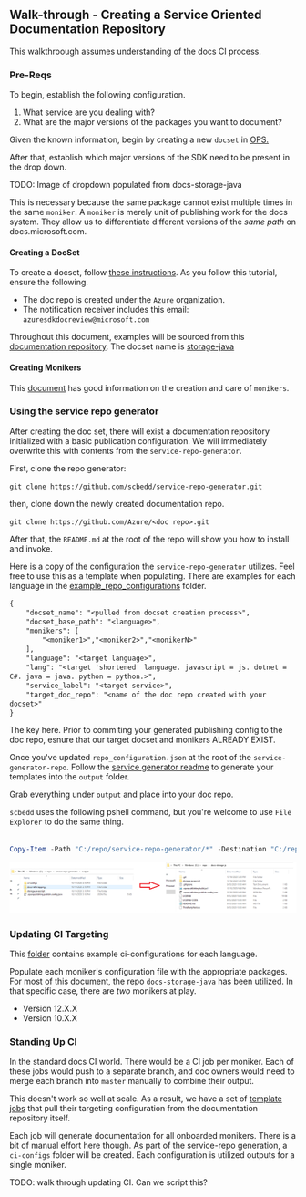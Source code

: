 ## Walk-through - Creating a Service Oriented Documentation Repository

This walkthroough assumes understanding of the docs CI process. 

### Pre-Reqs
To begin, establish the following configuration.

1. What service are you dealing with?
2. What are the major versions of the packages you want to document?

Given the known information, begin by creating a new `docset` in [OPS.](ops.microsoft.com)

After that, establish which major versions of the SDK need to be present in the drop down.

TODO: Image of dropdown populated from docs-storage-java

This is necessary because the same package cannot exist multiple times in the same `moniker`. A `moniker` is merely unit of publishing work for the docs system. They allow us to differentiate different versions of the _same path_ on docs.microsoft.com.

#### Creating a DocSet

To create a docset, follow [these instructions](https://review.docs.microsoft.com/en-us/help/onboard/setup?branch=master). As you follow this tutorial, ensure the following.

 - The doc repo is created under the `Azure` organization.
 - The notification receiver includes this email: `azuresdkdocreview@microsoft.com`

Throughout this document, examples will be sourced from this [documentation repository](https://github.com/azure/docs-storage-java). The docset name is [storage-java](https://github.com/Azure/docs-storage-java/blob/cab37c290bac2b1422810e6ede0d8bb1a9ce4d9e/.openpublishing.publish.config.json#L4)

#### Creating Monikers

This [document](https://review.docs.microsoft.com/en-us/help/onboard/admin/reference/concepts/monikers?branch=master#creating-monikers) has good information on the creation and care of `monikers`.



### Using the service repo generator

After creating the doc set, there will exist a documentation repository initialized with a basic publication configuration. We will immediately overwrite this with contents from the `service-repo-generator`. 

First, clone the repo generator:

`git clone https://github.com/scbedd/service-repo-generator.git`

then, clone down the newly created documentation repo.

`git clone https://github.com/Azure/<doc repo>.git` 

After that, the `README.md` at the root of the repo will show you how to install and invoke. 

Here is a copy of the configuration the `service-repo-generator` utilizes. Feel free to use this as a template when populating. There are examples for each language in the [example_repo_configurations](https://github.com/scbedd/service-repo-generator/tree/main/example_repo_configurations) folder.

```
{
    "docset_name": "<pulled from docset creation process>", 
    "docset_base_path": "<language>",
    "monikers": [
        "<moniker1>","<moniker2>","<monikerN>"
    ],
    "language": "<target language>",
    "lang": "<target 'shortened' language. javascript = js. dotnet = C#. java = java. python = python.>",
    "service_label": "<target service>",
    "target_doc_repo": "<name of the doc repo created with your docset>"
}
```

The key here. Prior to commiting your generated publishing config to the doc repo, esnure that our target docset and monikers ALREADY EXIST.

Once you've updated `repo_configuration.json` at the root of the `service-generator-repo`. Follow the [service generator readme](../README.md) to generate your templates into the `output` folder.

Grab everything under `output` and place into your doc repo. 

`scbedd` uses the following pshell command, but you're welcome to use `File Explorer` to do the same thing.

```powershell

Copy-Item -Path "C:/repo/service-repo-generator/*" -Destination "C:/repo/docs-storage-js/" -Recurse -F

```

![File Copy Example](./images/source-target.png)

### Updating CI Targeting


This [folder](https://github.com/scbedd/service-repo-generator/tree/main/ci-config-examples) contains example ci-configurations for each language.

Populate each moniker's configuration file with the appropriate packages. For most of this document, the repo `docs-storage-java` has been utilized. In that specific case, there are _two_ monikers at play. 

- Version 12.X.X
- Version 10.X.X

### Standing Up CI

In the standard docs CI world. There would be a CI job per moniker. Each of these jobs would push to a separate branch, and doc owners would need to merge each branch into `master` manually to combine their output.

This doesn't work so well at scale. As a result, we have a set of [template jobs](https://apidrop.visualstudio.com/Content%20CI/_build?definitionScope=%5CTemplates%5CAzure-SDK) that pull their targeting configuration 
from the documentation repository itself.

Each job will generate documentation for all onboarded monikers. There is a bit of manual effort here though. As part of the service-repo generation, a `ci-configs` folder will be created. Each configuration is utilized outputs for a single moniker.

TODO: walk through updating CI. Can we script this?
